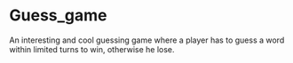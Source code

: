 # Guess_game
An interesting and cool guessing game where a player has to guess a word within limited turns to win, otherwise he lose.
